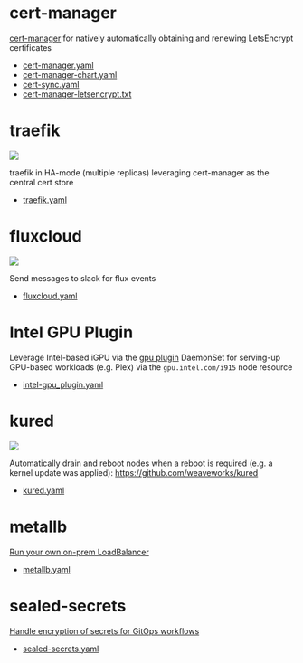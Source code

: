 # cert-manager

[cert-manager](https://github.com/jetstack/cert-manager) for natively automatically obtaining and renewing LetsEncrypt certificates

* [cert-manager.yaml](cert-manager.yaml)
* [cert-manager-chart.yaml](cert-manager-chart.yaml)
* [cert-sync.yaml](cert-sync.yaml)
* [cert-manager-letsencrypt.txt](../setup/manual-steps/yamls/cert-manager-letsencrypt.txt)

# traefik

![](https://i.imgur.com/gwienvX.png)

traefik in HA-mode (multiple replicas) leveraging cert-manager as the central cert store

* [traefik.yaml](traefik.yaml)

# fluxcloud

![](https://i.imgur.com/yixxNm9.png)

Send messages to slack for flux events

* [fluxcloud.yaml](fluxcloud.yaml)

# Intel GPU Plugin

Leverage Intel-based iGPU via the [gpu plugin](https://github.com/intel/intel-device-plugins-for-kubernetes/tree/master/cmd/gpu_plugin) DaemonSet for serving-up GPU-based workloads (e.g. Plex) via the `gpu.intel.com/i915` node resource

* [intel-gpu_plugin.yaml](intel-gpu_plugin.yaml)

# kured

![](https://i.imgur.com/wYWTMGI.png)

Automatically drain and reboot nodes when a reboot is required (e.g. a kernel update was applied): https://github.com/weaveworks/kured

* [kured.yaml](kured.yaml)

# metallb

[Run your own on-prem LoadBalancer](https://metallb.universe.tf/)

* [metallb.yaml](metallb.yaml)

# sealed-secrets

[Handle encryption of secrets for GitOps workflows](https://github.com/bitnami-labs/sealed-secrets)

* [sealed-secrets.yaml](sealed-secrets.yaml)
